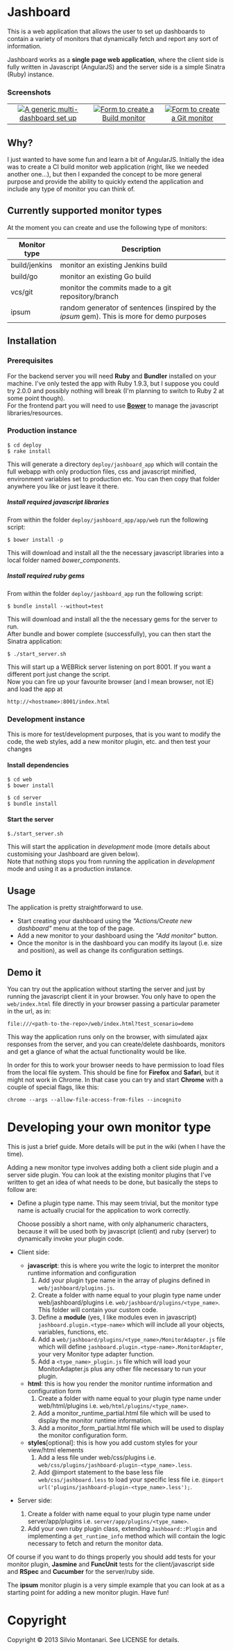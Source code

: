 # Jashboard

This is a web application that allows the user to set up dashboards to contain a variety of monitors that dynamically fetch and report any sort of information.

Jashboard works as a **single page web application**, where the client side is fully written in Javascript (AngularJS) and the server side is a simple Sinatra (Ruby) instance.

### Screenshots

<table>
  <tr>
    <td style="text-align:center">
      <a href="http://smontanari.github.io/jashboard/screenshots/generic_dashboard.png"><img src="http://smontanari.github.io/jashboard/screenshots/generic_dashboard-thb.png">A generic multi-dashboard set up
    </td>
    <td style="text-align:center">
      <a href="http://smontanari.github.io/jashboard/screenshots/build_monitor_form.png"><img src="http://smontanari.github.io/jashboard/screenshots/build_monitor_form-thb.png">Form to create a Build monitor
    </td>
    <td style="text-align:center">
      <a href="http://smontanari.github.io/jashboard/screenshots/git_monitor_form.png"><img src="http://smontanari.github.io/jashboard/screenshots/git_monitor_form-thb.png">Form to create a Git monitor
    </td>
  </tr>
</table>

<!--
[![](screenshots/generic_dashboard-thb.png "generic dashboard")  
A generic multi-dashboard set up](http://smontanari.github.io/jashboard/screenshots/generic_dashboard.png)

[![](screenshots/build_monitor_form-thb.png "build monitor")  
Form to create a Build monitor](http://smontanari.github.io/jashboard/screenshots/build_monitor_form.png)  

[![](screenshots/git_monitor_form-thb.png "git monitor")  
Form to create a Git monitor](http://smontanari.github.io/jashboard/screenshots/git_monitor_form.png)  -->

## Why?
I just wanted to have some fun and learn a bit of AngularJS. Initially the idea was to create a CI build monitor web application (right, like we needed another one…), but then I expanded the concept to be more general purpose and provide the ability to quickly extend the application and include any type of monitor you can think of.

## Currently supported monitor types
At the moment you can create and use the following type of monitors:

Monitor type  | Description | 
------------  | ----------- |
build/jenkins | monitor an existing Jenkins build | 
build/go      | monitor an existing Go build |
vcs/git       | monitor the commits made to a git repository/branch |
ipsum         | random generator of sentences (inspired by the *ipsum* gem). This is more for demo purposes |

## Installation
### Prerequisites
For the backend server you will need **Ruby** and **Bundler** installed on your machine. I've only tested the app with Ruby 1.9.3, but I suppose you could try 2.0.0 and possibly nothing will break (I'm planning to switch to Ruby 2 at some point though).  
For the frontend part you will need to use [**Bower**](http://bower.io/) to manage the javascript libraries/resources.

### Production instance

    $ cd deploy
    $ rake install

This will generate a directory `deploy/jashboard_app` which will contain the full webapp with only production files, css and javascript minified, environment variables set to production etc. You can then copy that folder anywhere you like or just leave it there.
	
##### Install required javascript libraries
From within the folder `deploy/jashboard_app/app/web` run the following script:

	$ bower install -p
	
This will download and install all the the necessary javascript libraries into a local folder named *bower_components*.  

##### Install required ruby gems
From within the folder `deploy/jashboard_app` run the following script:

	$ bundle install --without=test
	
This will download and install all the the necessary gems for the server to run.  
After bundle and bower complete (successfully), you can then start the Sinatra application:

	$ ./start_server.sh
	
This will start up a WEBRick server listening on port 8001. If you want a different port just change the script.  
Now you can fire up your favourite browser (and I mean browser, not IE) and load the app at

	http://<hostname>:8001/index.html

### Development instance
This is more for test/development purposes, that is you want to modify the code, the web styles, add a new monitor plugin, etc. and then test your changes

#### Install dependencies

	$ cd web
	$ bower install
	
	$ cd server
	$ bundle install

#### Start the server

	$./start_server.sh

This will start the application in *development* mode (more details about customising your Jashboard are given below).   
Note that nothing stops you from running the application in *development* mode and using it as a production instance.


## Usage
The application is pretty straightforward to use. 

* Start creating your dashboard using the *"Actions/Create new dashboard"* menu at the top of the page.
* Add a new monitor to your dashboard using the *"Add monitor"* button. 
* Once the monitor is in the dashboard you can modify its layout (i.e. size and position), as well as change its configuration settings.

## Demo it
You can try out the application without starting the server and just by running the javascript client it in your browser.
You only have to open the `web/index.html` file directly in your browser passing a particular parameter in the url, as in:

    file:///<path-to-the-repo>/web/index.html?test_scenario=demo
    
This way the application runs only on the browser, with simulated ajax responses from the server, and you can create/delete dashboards, monitors and get a glance of what the actual functionality would be like.

In order for this to work your browser needs to have permission to load files from the local file system. This should be fine for **Firefox** and **Safari**, but it might not work in Chrome. In that case you can try and start **Chrome** with a couple of special flags, like this:
    
    chrome --args --allow-file-access-from-files --incognito

# Developing your own monitor type
This is just a brief guide. More details will be put in the wiki (when I have the time).

Adding a new monitor type involves adding both a client side plugin and a server side plugin.
You can look at the existing monitor plugins that I've written to get an idea of what needs to be done, but basically the steps to follow are:

* Define a plugin type name. This may seem trivial, but the monitor type name is actually crucial for the application to work correctly. 
   
   Choose possibly a short name, with only alphanumeric characters, because it will be used both by javascript (client) and ruby (server) to dynamically invoke your plugin code. 

* Client side: 
    * **javascript**: this is where you write the logic to interpret the monitor runtime information and configuration
        1. Add your plugin type name in the array of plugins defined in `web/jashboard/plugins.js`.
        2. Create a folder with name equal to your plugin type name under web/jashboard/plugins i.e. `web/jashboard/plugins/<type_name>`. This folder will contain your custom code.
        3. Define a **module** (yes, I like modules even in javascript) `jashboard.plugin.<type-name>` which will include all your objects, variables, functions, etc.
        3. Add a `web/jashboard/plugins/<type_name>/MonitorAdapter.js` file which will define `jashboard.plugin.<type-name>.MonitorAdapter`, your very Monitor type adapter function.
        4. Add a `<type_name>_plugin.js` file which will load your MonitorAdapter.js plus any other file necessary to run your plugin.
    * **html**: this is how you render the monitor runtime information and configuration form
        1. Create a folder with name equal to your plugin type name under web/html/plugins i.e. `web/html/plugins/<type_name>`.
        2. Add a monitor_runtime_partial.html file which will be used to display the monitor runtime information.
        3. Add a monitor_form_partial.html file which will be used to display the monitor configuration form.
    * **styles**[optional]: this is how you add custom styles for your view/html elements
        1. Add a less file under web/css/plugins i.e. `web/css/plugins/jashboard-plugin-<type_name>.less`.
        2. Add @import statement to the base less file `web/css/jashboard.less` to load your specific less file i.e. `@import url('plugins/jashboard-plugin-<type_name>.less');`.
* Server side:
    1. Create a folder with name equal to your plugin type name under server/app/plugins i.e. `server/app/plugins/<type_name>`.
    2. Add your own ruby plugin class, extending `Jashboard::Plugin` and implementing a `get_runtime_info` method which will contain the logic necessary to fetch and return the monitor data.

Of course if you want to do things properly you should add tests for your monitor plugin, **Jasmine** and **FuncUnit** tests for the client/javascript side and **RSpec** and **Cucumber** for the server/ruby side. 

The **ipsum** monitor plugin is a very simple example that you can look at as a starting point for adding a new monitor plugin. Have fun!

# Copyright

Copyright &copy; 2013 Silvio Montanari. See LICENSE for details.

